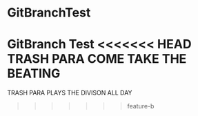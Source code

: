 # GitBranchTest
GitBranch Test
<<<<<<< HEAD
TRASH PARA COME TAKE THE BEATING
=======

TRASH PARA PLAYS THE DIVISON ALL DAY
>>>>>>> feature-b
